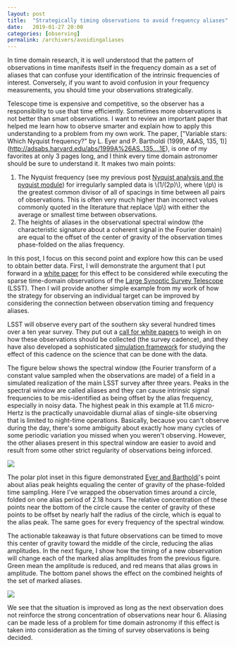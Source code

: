 ```yaml
---
layout: post
title:  "Strategically timing observations to avoid frequency aliases"
date:   2019-01-27 20:00
categories: [observing]
permalink: /archivers/avoidingaliases
---
```


In time domain research, it is well understood that the pattern of
observations in time manifests itself in the frequency domain as a
set of aliases that can confuse your identification of the intrinsic
frequencies of interest. Conversely, if you want to avoid confusion in
your frequency measurements, you should time your observations
strategically.

Telescope time is expensive and competitive, so the observer has a
responsibility to use that time efficiently. Sometimes more
observations is not better than smart observations. I want to review
an important paper that helped me learn how to observe smarter and
explain how to apply this understanding to a problem from my own
work. The paper, ["Variable stars: Which Nyquist frequency?" by
L. Eyer and P. Bartholdi (1999, A&AS, 135, 1)]
(http://adsabs.harvard.edu/abs/1999A%26AS..135....1E), is one of my
favorites at only 3 pages long, and I think every time domain
astronomer should be sure to understand it. It makes two main points:

1. The Nyquist frequency (see my previous post
[Nyquist analysis and the pyquist module](http://keatonb.github.io/archivers/pyquist))
for irregularly sampled data is \\(1/(2p)\\), where \\(p\\) is the
greatest common divisor of all of spacings in time between all pairs
of observations. This is often very much higher than incorrect values
commonly quoted in the literature that replace \\(p\\) with either the
average or smallest time between observations.
2. The heights of aliases in the observational spectral window (the
   characteristic signature about a coherent signal in the Fourier
   domain) are equal to the offset of the center of gravity of the
   observation times phase-folded on the alias frequency.

In this post, I focus on this second point and explore how this
can be used to obtain better data. First, I will demonstrate the
argument that I put forward in a
[white paper](https://arxiv.org/abs/1812.03142) for this
effect to be considered while executing the sparse
time-domain observations of the
[Large Synoptic Survey Telescope](https://www.lsst.org/) (LSST).
Then I will provide another simple example from my work of how the
strategy for observing an individual target can be improved by
considering the connection between observation timing and frequency
aliases.

LSST will
observe every part of the southern sky several hundred times over a
ten year survey. They put out a
[call for white papers](https://www.lsst.org/call-whitepaper-2018)
to weigh in on how these observations should be collected (the survey
cadence), and they have also developed a sophisticated
[simulation framework](https://www.lsst.org/scientists/simulations)
for studying the effect of this cadence on the science that can be
done with the data.

The figure below shows the spectral window (the Fourier transform of
a constant value sampled when the observations are made) of a field in
a simulated realization of the main LSST survey after three
years. Peaks in the spectral
window are called aliases and they can cause intrinsic signal frequencies to
be mis-identified as being offset by the alias frequency, especially
in noisy data. The highest peak in this example at 11.6 micro-Hertz is
the practically unavoidable diurnal alias of single-site observing
that is limited to night-time operations.  Basically, because you
can't observe during the day, there's some ambiguity about exactly how
many cycles of some periodic variation you missed when you weren't
observing.  However, the other aliases present in this spectral window
are easier to avoid and result from some other strict regularity of
observations being inforced.

<img src="http://keatonb.github.io/img/3yearsLSST.png" />

The polar plot inset in this figure demonstrated
[Eyer and Bartholdi](http://adsabs.harvard.edu/abs/1999A%26AS..135....1E)'s 
point about alias peak heights equaling the center of gravity of the
phase-folded time sampling. Here I've wrapped the observation times
around a circle, folded on one alias period of 2.18 hours. The
relative concentration of these points near the bottom of the circle
cause the center of gravity of these points to be offset by nearly
half the radius of the circle, which is equal to the alias peak. The
same goes for every frequency of the spectral window.

The actionable takeaway is that future observations can be timed to
move this center of gravity toward the middle of the circle, reducing
the alias amplitudes. In the next figure, I show how the timing of a
new observation will change each of the marked alias amplitudes
from the previous figure. Green mean the amplitude is reduced, and red
means that alias grows in amplitude.  The bottom panel shows the
effect on the combined heights of the set of marked aliases. 
 
<img src="http://keatonb.github.io/img/aliaschanges.png" />

We see that the situation is improved as long as the next observation
does not reinforce the strong concentration of observations near
hour 6. Aliasing can be made less of a problem for time domain
astronomy if this effect is taken into consideration as the timing of
survey observations is being decided.




